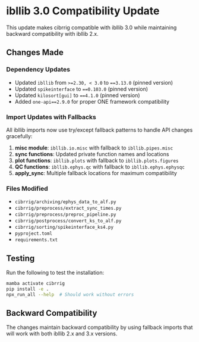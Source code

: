 # ibllib 3.0 Compatibility Update

This update makes cibrrig compatible with ibllib 3.0 while maintaining backward compatibility with ibllib 2.x.

## Changes Made

### Dependency Updates
- Updated `ibllib` from `>=2.30, < 3.0` to `==3.13.0` (pinned version)
- Updated `spikeinterface` to `==0.103.0` (pinned version)
- Updated `kilosort[gui]` to `==4.1.0` (pinned version)
- Added `one-api==2.9.0` for proper ONE framework compatibility

### Import Updates with Fallbacks
All ibllib imports now use try/except fallback patterns to handle API changes gracefully:

1. **misc module**: `ibllib.io.misc` with fallback to `ibllib.pipes.misc`
2. **sync functions**: Updated private function names and locations
3. **plot functions**: `ibllib.plots` with fallback to `ibllib.plots.figures`
4. **QC functions**: `ibllib.ephys.qc` with fallback to `ibllib.ephys.ephysqc`
5. **apply_sync**: Multiple fallback locations for maximum compatibility

### Files Modified
- `cibrrig/archiving/ephys_data_to_alf.py`
- `cibrrig/preprocess/extract_sync_times.py`
- `cibrrig/preprocess/preproc_pipeline.py`
- `cibrrig/postprocess/convert_ks_to_alf.py`
- `cibrrig/sorting/spikeinterface_ks4.py`
- `pyproject.toml`
- `requirements.txt`

## Testing

Run the following to test the installation:
```bash
mamba activate cibrrig
pip install -e .
npx_run_all --help  # Should work without errors
```

## Backward Compatibility

The changes maintain backward compatibility by using fallback imports that will work with both ibllib 2.x and 3.x versions.